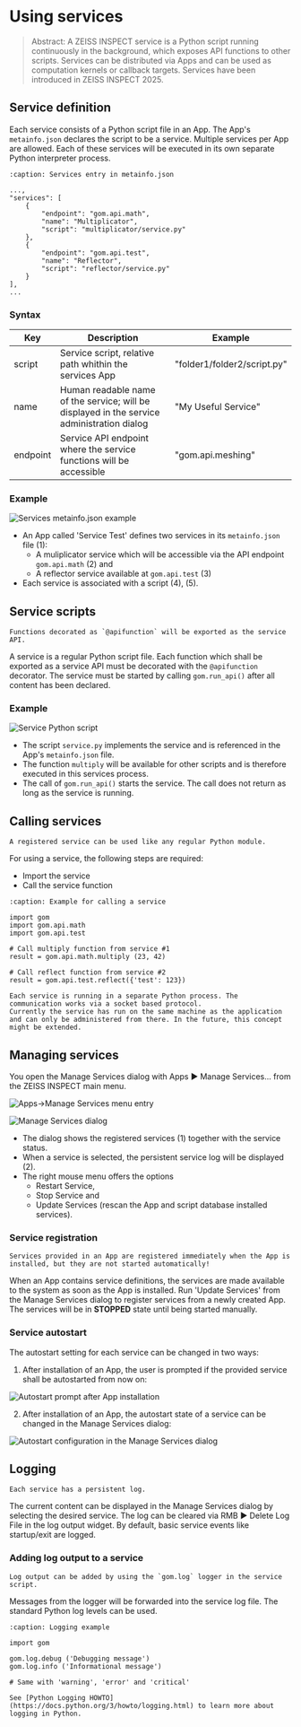 # Using services

> Abstract: A ZEISS INSPECT service is a Python script running continuously in the background, which exposes API functions to other scripts. Services can be distributed via Apps and can be used as computation kernels or callback targets. Services have been introduced in ZEISS INSPECT 2025.

## Service definition

Each service consists of a Python script file in an App. The App's `metainfo.json` declares the script to be a service. Multiple services per App are allowed. Each of these services will be executed in its own separate Python interpreter process.

```{code-block} json
:caption: Services entry in metainfo.json

...,
"services": [
    {
        "endpoint": "gom.api.math",
        "name": "Multiplicator",
        "script": "multiplicator/service.py"
    },
    {
        "endpoint": "gom.api.test",
        "name": "Reflector",
        "script": "reflector/service.py"
    }
],
...
```

### Syntax

| Key      | Description                                                                                 | Example                     |
| -------- | ------------------------------------------------------------------------------------------- | --------------------------- | 
| script   | Service script, relative path whithin the services App 	                                 | "folder1/folder2/script.py" |
| name 	   | Human readable name of the service; will be displayed in the service administration dialog  | "My Useful Service"         |
| endpoint | Service API endpoint where the service functions will be accessible                         | "gom.api.meshing"           |

### Example

![Services metainfo.json example](assets/services_metainfo.png)

* An App called 'Service Test' defines two services in its `metainfo.json` file (1):
  * A muliplicator service which will be accessible via the API endpoint `gom.api.math` (2) and
  * A reflector service available at `gom.api.test` (3)
* Each service is associated with a script (4), (5).

## Service scripts

```{note}
Functions decorated as `@apifunction` will be exported as the service API.
```

A service is a regular Python script file. Each function which shall be exported as a service API must be decorated with the `@apifunction` decorator. The service must be started by calling `gom.run_api()` after all content has been declared.

### Example 

![Service Python script](assets/service_script.png)

* The script `service.py` implements the service and is referenced in the App's `metainfo.json` file.
* The function `multiply` will be available for other scripts and is therefore executed in this services process.
* The call of `gom.run_api()`  starts the service. The call does not return as long as the service is running.

## Calling services

```{note}
A registered service can be used like any regular Python module.
```

For using a service, the following steps are required:
* Import the service
* Call the service function

```{code-block} python
:caption: Example for calling a service 

import gom
import gom.api.math
import gom.api.test
 
# Call multiply function from service #1
result = gom.api.math.multiply (23, 42)
 
# Call reflect function from service #2
result = gom.api.test.reflect({'test': 123})
```

```{note}
Each service is running in a separate Python process. The communication works via a socket based protocol.
Currently the service has run on the same machine as the application and can only be administered from there. In the future, this concept might be extended.
```

## Managing services

You open the Manage Services dialog with Apps ► Manage Services... from the ZEISS INSPECT main menu.

![Apps->Manage Services menu entry](assets/manage_services.png)

![Manage Services dialog](assets/manage_services_dialog.png)

* The dialog shows the registered services (1) together with the service status.
* When a service is selected, the persistent service log will be displayed (2).
* The right mouse menu offers the options
    * Restart Service,
    * Stop Service and
    * Update Services (rescan the App and script database installed services).

### Service registration

```{important}
Services provided in an App are registered immediately when the App is installed, but they are not started automatically!
```

When an App contains service definitions, the services are made available to the system as soon as the App is installed. Run 'Update Services' from the Manage Services dialog to register services from a newly created App. The services will be in **STOPPED** state until being started manually.

### Service autostart

The autostart setting for each service can be changed in two ways:

1. After installation of an App, the user is prompted if the provided service shall be autostarted from now on:

![Autostart prompt after App installation](assets/service_autostart-1.png)

2. After installation of an App, the autostart state of a service can be changed in the Manage Services dialog:

![Autostart configuration in the Manage Services dialog](assets/service_autostart-2.png)

## Logging

```{hint}
Each service has a persistent log.
```

The current content can be displayed in the Manage Services dialog by selecting the desired service. The log can be cleared via RMB ► Delete Log File in the log output widget. By default, basic service events like startup/exit are logged.

### Adding log output to a service

```{hint}
Log output can be added by using the `gom.log` logger in the service script.
```

Messages from the logger will be forwarded into the service log file. The standard Python log levels can be used.

```{code-block} python
:caption: Logging example

import gom
 
gom.log.debug ('Debugging message')
gom.log.info ('Informational message')
 
# Same with 'warning', 'error' and 'critical'
```

```{seealso}
See [Python Logging HOWTO](https://docs.python.org/3/howto/logging.html) to learn more about logging in Python.
```
